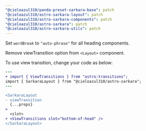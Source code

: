 ```yaml
---
"@cieloazul310/panda-preset-sarkara-base": patch
"@cieloazul310/astro-sarkara-layout": patch
"@cieloazul310/astro-sarkara-components": patch
"@cieloazul310/astro-sarkara": patch
"@cieloazul310/astro-sarkara-utils": patch
---
```


Set `wordBreak` to `"auto-phrase"` for all heading components.

Remove viewTransition option from `<Layout>` component.

To use view transition, change your code as below:

```diff
---
+ import { ViewTransitions } from "astro:transitions";
import { SarkaraLayout } from "@cieloazul310/astro-sarkara";
---

<SarkaraLayout
- viewTransition
  {...props}
>
  <slot>
+ <ViewTransitions slot="bottom-of-head" />
</SarkaraLayout>
```

